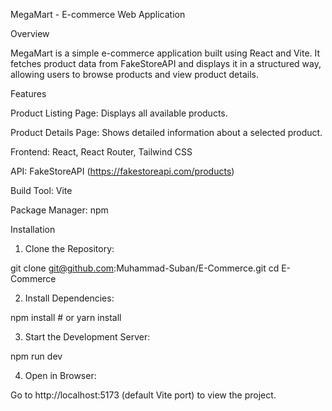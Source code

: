 MegaMart - E-commerce Web Application

Overview

MegaMart is a simple e-commerce application built using React and Vite. It fetches product data from FakeStoreAPI and displays it in a structured way, allowing users to browse products and view product details.

Features

Product Listing Page: Displays all available products.

Product Details Page: Shows detailed information about a selected product.


Frontend: React, React Router, Tailwind CSS

API: FakeStoreAPI (https://fakestoreapi.com/products)

Build Tool: Vite

Package Manager: npm 


Installation

1. Clone the Repository:

git clone git@github.com:Muhammad-Suban/E-Commerce.git
cd E-Commerce

2. Install Dependencies:

npm install  # or yarn install


3. Start the Development Server:

npm run dev  

4. Open in Browser:

Go to http://localhost:5173 (default Vite port) to view the project.



